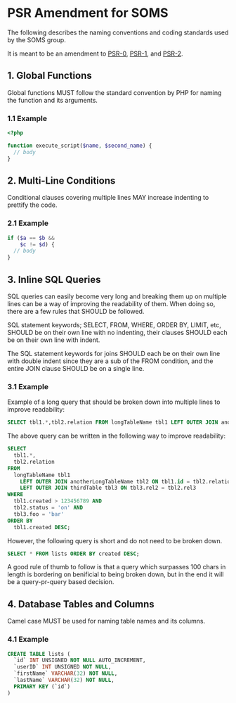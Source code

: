 # PSR Amendment for SOMS

The following describes the naming conventions and coding standards used by the
SOMS group.

It is meant to be an amendment to [PSR-0][], [PSR-1][], and [PSR-2][].

[PSR-0]: https://github.com/php-fig/fig-standards/blob/master/accepted/PSR-0.md
[PSR-1]: https://github.com/php-fig/fig-standards/blob/master/accepted/PSR-1-basic-coding-standard.md
[PSR-2]: https://github.com/php-fig/fig-standards/blob/master/accepted/PSR-2-coding-style-guide.md

## 1. Global Functions

Global functions MUST follow the standard convention by PHP for naming the
function and its arguments.

### 1.1 Example

```php
<?php

function execute_script($name, $second_name) {
  // body
}
```

## 2. Multi-Line Conditions

Conditional clauses covering multiple lines MAY increase indenting to prettify
the code.

### 2.1 Example

```php
if ($a == $b &&
    $c != $d) {
  // body
}
```

## 3. Inline SQL Queries

SQL queries can easily become very long and breaking them up on multiple lines
can be a way of improving the readability of them. When doing so, there are a
few rules that SHOULD be followed.

SQL statement keywords; SELECT, FROM, WHERE, ORDER BY, LIMIT, etc, SHOULD be
on their own line with no indenting, their clauses SHOULD each be on their own
line with indent.

The SQL statement keywords for joins SHOULD each be on their own line with
double indent since they are a sub of the FROM condition, and the entire JOIN
clause SHOULD be on a single line.

### 3.1 Example

Example of a long query that should be broken down into multiple lines to
improve readability:

```sql
SELECT tbl1.*,tbl2.relation FROM longTableName tbl1 LEFT OUTER JOIN anotherLongTableName tbl2 ON tbl1.id = tbl2.relationID LEFT OUTER JOIN thirdTable tbl3 ON tbl3.rel2 = tbl2.rel3 WHERE tbl1.created > 123456789 AND tbl2.status = 'on' AND tbl3.foo = 'bar' ORDER BY tbl1.created DESC;
```

The above query can be written in the following way to improve readability:

```sql
SELECT
  tbl1.*,
  tbl2.relation
FROM
  longTableName tbl1
    LEFT OUTER JOIN anotherLongTableName tbl2 ON tbl1.id = tbl2.relationID
    LEFT OUTER JOIN thirdTable tbl3 ON tbl3.rel2 = tbl2.rel3
WHERE
  tbl1.created > 123456789 AND
  tbl2.status = 'on' AND
  tbl3.foo = 'bar'
ORDER BY
  tbl1.created DESC;
```

However, the following query is short and do not need to be broken down.

```sql
SELECT * FROM lists ORDER BY created DESC;
```

A good rule of thumb to follow is that a query which surpasses 100 chars in
length is bordering on benificial to being broken down, but in the end it will
be a query-pr-query based decision.

## 4. Database Tables and Columns

Camel case MUST be used for naming table names and its columns.

### 4.1 Example

```sql
CREATE TABLE lists (
  `id` INT UNSIGNED NOT NULL AUTO_INCREMENT,
  `userID` INT UNSIGNED NOT NULL,
  `firstName` VARCHAR(32) NOT NULL,
  `lastName` VARCHAR(32) NOT NULL,
  PRIMARY KEY (`id`)
)
```
